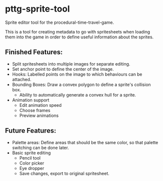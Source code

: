 pttg-sprite-tool
================

Sprite editor tool for the procedural-time-travel-game.

This is a tool for creating metadata to go with spritesheets when loading them into the game in order to define useful information about the sprites.

Finished Features:
-----------------

- Split spritesheets into multiple images for separate editing.
- Set anchor point to define the center of the image.
- Hooks: Labelled points on the image to which behaviours can be attached.
- Bounding Boxes: Draw a convex polygon to define a sprite's collision box.
  - Ability to automatically generate a convex hull for a sprite.
- Animation support
  - Edit animation speed
  - Choose frames
  - Preview animations

Future Features:
----------------
- Palette areas: Define areas that should be the same color, so that palette switching can be done later.
- Basic sprite editing
  - Pencil tool
  - Color picker
  - Eye dropper
  - Save changes, export to original spritesheet.
